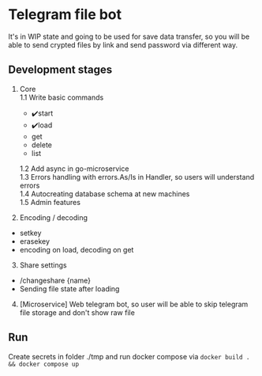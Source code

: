 # Telegram file bot
It's in WIP state and going to be used for save data transfer, so you will be able to send crypted files by link and send password via different way.

## Development stages

1. Core  
    1.1 Write basic commands
    - ✔️start
    - ✔️load
    - get
    - delete
    - list

    1.2 Add async in go-microservice  
    1.3 Errors handling with errors.As/Is in Handler, so users will understand errors  
    1.4 Autocreating database schema at new machines  
    1.5 Admin features  
  
2. Encoding / decoding
  - setkey
  - erasekey
  - encoding on load, decoding on get
3. Share settings
  - /changeshare {name}
  - Sending file state after loading
4. [Microservice] Web telegram bot, so user will be able to skip telegram file storage and don't show raw file

## Run
Create secrets in folder ./tmp and run docker compose via 
`docker build . && docker compose up`